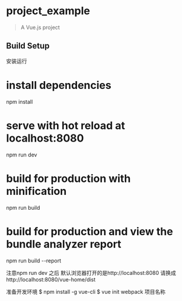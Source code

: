 # project_example

> A Vue.js project

## Build Setup

安装运行
# install dependencies
npm install

# serve with hot reload at localhost:8080
npm run dev

# build for production with minification
npm run build

# build for production and view the bundle analyzer report
npm run build --report


注意npm run dev 之后 默认浏览器打开的是http://localhost:8080  请换成http://localhost:8080/vue-home/dist


准备开发环境
$ npm install -g vue-cli
$ vue init webpack 项目名称


